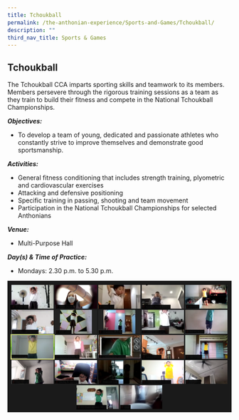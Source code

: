 ```yaml
---
title: Tchoukball
permalink: /the-anthonian-experience/Sports-and-Games/Tchoukball/
description: ""
third_nav_title: Sports & Games
---
```

## Tchoukball

The Tchoukball CCA imparts sporting skills and teamwork to its members. Members persevere through the rigorous training sessions as a team as they train to build their fitness and compete in the National Tchoukball Championships.


_**Objectives:**_

*   To develop a team of young, dedicated and passionate athletes who constantly strive to improve themselves and demonstrate good sportsmanship.


_**Activities:**_

*   General fitness conditioning that includes strength training, plyometric and cardiovascular exercises 
*   Attacking and defensive positioning 
*   Specific training in passing, shooting and team movement
*   Participation in the National Tchoukball Championships for selected Anthonians

  

_**Venue:**_

*   Multi-Purpose Hall

_**Day(s) & Time of Practice:**_

*   Mondays: 2.30 p.m. to 5.30 p.m.

![](/images/Tchoukball.png)